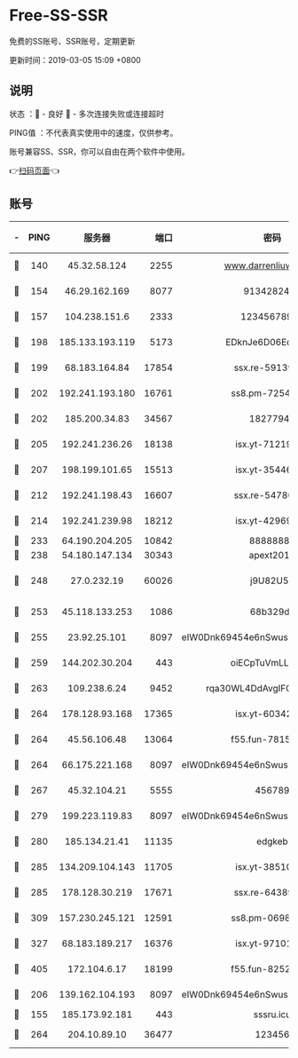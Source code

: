 # Free-SS-SSR

免费的SS账号、SSR账号，定期更新

更新时间：2019-03-05 15:09 +0800

## 说明

状态     ：🙂 - 良好 🙁 - 多次连接失败或连接超时

PING值   ：不代表真实使用中的速度，仅供参考。

账号兼容SS、SSR，你可以自由在两个软件中使用。

👉[扫码页面](https://liesauer.github.io/free-ss-ssr.github.io/)👈

## 账号

|-|PING|服务器|端口|密码|加密方式|区域|
|:----:|:----:|:-----:|-----:|:----:|:----:|:----:|
|🙂|140|45.32.58.124|2255|www.darrenliuwei.com|aes-256-cfb|JP|
|🙂|154|46.29.162.169|8077|9134282479|aes-256-cfb|RU|
|🙂|157|104.238.151.6|2333|12345678900|aes-256-cfb|JP|
|🙂|198|185.133.193.119|5173|EDknJe6D06EoWDaw|aes-256-cfb|US|
|🙂|199|68.183.164.84|17854|ssx.re-59139311|aes-256-cfb|US|
|🙂|202|192.241.193.180|16761|ss8.pm-72545882|aes-256-cfb|US|
|🙂|202|185.200.34.83|34567|18277940|aes-256-cfb|US|
|🙂|205|192.241.236.26|18138|isx.yt-71219423|aes-256-cfb|US|
|🙂|207|198.199.101.65|15513|isx.yt-35446579|aes-256-cfb|US|
|🙂|212|192.241.198.43|16607|ssx.re-54780207|aes-256-cfb|US|
|🙂|214|192.241.239.98|18212|isx.yt-42969531|aes-256-cfb|US|
|🙂|233|64.190.204.205|10842|88888888|rc4-md5|US|
|🙂|238|54.180.147.134|30343|apext2019|chacha20|KR|
|🙂|248|27.0.232.19|60026|j9U82U53|xchacha20-ietf-poly1305|HK|
|🙂|253|45.118.133.253|1086|68b329da|aes-256-cfb|SG|
|🙂|255|23.92.25.101|8097|eIW0Dnk69454e6nSwuspv9DmS201tQ0D|aes-256-cfb|US|
|🙂|259|144.202.30.204|443|oiECpTuVmLLxk4Ts|aes-256-cfb|US|
|🙂|263|109.238.6.24|9452|rqa30WL4DdAvgIFG6Fs3znzTa|aes-256-cfb|FR|
|🙂|264|178.128.93.168|17365|isx.yt-60342023|aes-256-cfb|SG|
|🙂|264|45.56.106.48|13064|f55.fun-78155284|aes-256-cfb|US|
|🙂|264|66.175.221.168|8097|eIW0Dnk69454e6nSwuspv9DmS201tQ0D|aes-256-cfb|US|
|🙂|267|45.32.104.21|5555|456789|aes-256-cfb|SG|
|🙂|279|199.223.119.83|8097|eIW0Dnk69454e6nSwuspv9DmS201tQ0D|aes-256-cfb|US|
|🙂|280|185.134.21.41|11135|edgkeb|aes-256-cfb|GB|
|🙂|285|134.209.104.143|11705|isx.yt-38510096|aes-256-cfb|SG|
|🙂|285|178.128.30.219|17671|ssx.re-64389778|aes-256-cfb|SG|
|🙂|309|157.230.245.121|12591|ss8.pm-06983018|aes-256-cfb|SG|
|🙂|327|68.183.189.217|16376|isx.yt-97101614|aes-256-cfb|SG|
|🙂|405|172.104.6.17|18199|f55.fun-82524174|aes-256-cfb|US|
|🙂|206|139.162.104.193|8097|eIW0Dnk69454e6nSwuspv9DmS201tQ0D|aes-256-cfb|JP|
|🙁|155|185.173.92.181|443|sssru.icu|rc4-md5|RU|
|🙁|264|204.10.89.10|36477|123456|aes-256-cfb|US|
